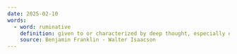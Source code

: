 ```yaml
---
date: 2025-02-10
words:
  - word: ruminative
    definition: given to or characterized by deep thought, especially of a serious or anxious kind.
    source: Benjamin Franklin - Walter Isaacson 
---
```

